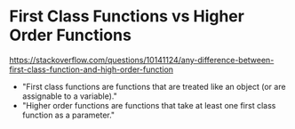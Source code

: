 # First Class Functions vs Higher Order Functions

https://stackoverflow.com/questions/10141124/any-difference-between-first-class-function-and-high-order-function

* "First class functions are functions that are treated like an object (or are assignable to a variable)."
* "Higher order functions are functions that take at least one first class function as a parameter."